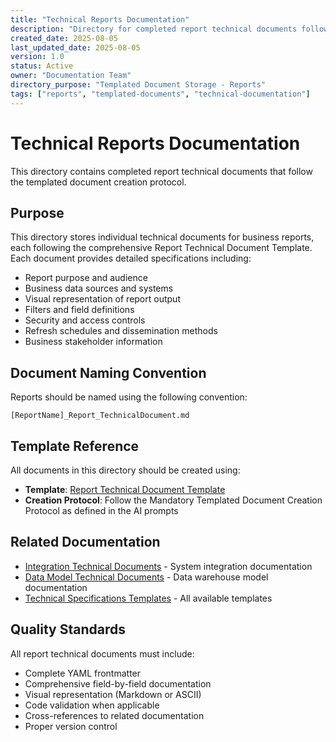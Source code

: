 ```yaml
---
title: "Technical Reports Documentation"
description: "Directory for completed report technical documents following the templated document protocol"
created_date: 2025-08-05
last_updated_date: 2025-08-05
version: 1.0
status: Active
owner: "Documentation Team"
directory_purpose: "Templated Document Storage - Reports"
tags: ["reports", "templated-documents", "technical-documentation"]
---
```


# Technical Reports Documentation

This directory contains completed report technical documents that follow the templated document creation protocol.

## Purpose

This directory stores individual technical documents for business reports, each following the comprehensive Report Technical Document Template. Each document provides detailed specifications including:

- Report purpose and audience
- Business data sources and systems
- Visual representation of report output
- Filters and field definitions
- Security and access controls
- Refresh schedules and dissemination methods
- Business stakeholder information

## Document Naming Convention

Reports should be named using the following convention:
```
[ReportName]_Report_TechnicalDocument.md
```

## Template Reference

All documents in this directory should be created using:
- **Template**: [Report Technical Document Template](../specifications/templates/Report-Technical-Document-Template.md)
- **Creation Protocol**: Follow the Mandatory Templated Document Creation Protocol as defined in the AI prompts

## Related Documentation

- [Integration Technical Documents](../integrations/) - System integration documentation
- [Data Model Technical Documents](../database/) - Data warehouse model documentation
- [Technical Specifications Templates](../specifications/templates/) - All available templates

## Quality Standards

All report technical documents must include:
- Complete YAML frontmatter
- Comprehensive field-by-field documentation
- Visual representation (Markdown or ASCII)
- Code validation when applicable
- Cross-references to related documentation
- Proper version control